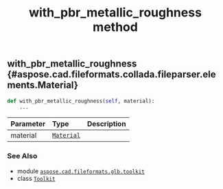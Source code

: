 ﻿---
title: with_pbr_metallic_roughness method
second_title: Aspose.CAD for Python via .NET API References
description: 
type: docs
weight: 310
url: /python-net/aspose.cad.fileformats.glb.toolkit/toolkit/with_pbr_metallic_roughness/
is_root: false
---

## with_pbr_metallic_roughness {#aspose.cad.fileformats.collada.fileparser.elements.Material}





```python
def with_pbr_metallic_roughness(self, material):
    ...
```


| Parameter | Type | Description |
| :- | :- | :- |
| material | [`Material`](/cad/python-net/aspose.cad.fileformats.collada.fileparser.elements/material) |  |



### See Also
* module [`aspose.cad.fileformats.glb.toolkit`](../../)
* class [`Toolkit`](/cad/python-net/aspose.cad.fileformats.glb.toolkit/toolkit)
